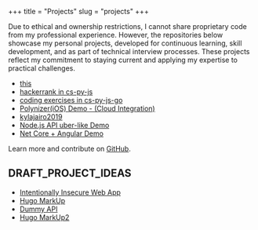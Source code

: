 +++
title = "Projects"
slug = "projects"
+++

Due to ethical and ownership restrictions, I cannot share proprietary code from my professional experience. However, the repositories below showcase my personal projects, developed for continuous learning, skill development, and as part of technical interview processes. These projects reflect my commitment to staying current and applying my expertise to practical challenges.

* [this](https://github.com/Softwavecr/softwave)
* [hackerrank in cs-py-js](https://github.com/Softwavecr/effective-sniffle/tree/dev)
* [coding exercises in cs-py-js-go](https://github.com/Softwavecr/polydojo)
* [Polynizer(iOS) Demo - (Cloud Integration)](https://www.youtube.com/watch?v=Fl81zPGkS6I)
* [kylajairo2019](https://github.com/Softwavecr/kylajairo2019)
* [Node.js API uber-like Demo](https://github.com/Softwavecr/libera)
* [Net Core + Angular Demo](https://github.com/Softwavecr/jWebApplicationNg)

Learn more and contribute on [GitHub](https://github.com/Softwavecr).


## DRAFT_PROJECT_IDEAS
* [Intentionally Insecure Web App](https://www.benjaminjohnston.com.au/intentionallyinsecurejs)
* [Hugo MarkUp](https://themes.gohugo.io//theme/hugo-coder/post/markdown-syntax/)
* [Dummy API](http://dummy.restapiexample.com/)
* [Hugo MarkUp2](https://freecontent.manning.com/using-markup-languages-with-hugo/)


